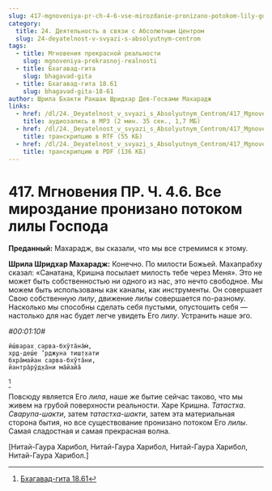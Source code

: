 ```yaml
---
slug: 417-mgnoveniya-pr-ch-4-6-vse-mirozdanie-pronizano-potokom-lily-gospoda
category:
  title: 24. Деятельность в связи с Абсолютным Центром
  slug: 24-deyatelnost-v-svyazi-s-absolyutnym-centrom
tags:
  - title: Мгновения прекрасной реальности
    slug: mgnoveniya-prekrasnoj-realnosti
  - title: Бхагавад-гита
    slug: bhagavad-gita
  - title: Бхагавад-гита 18.61
    slug: bhagavad-gita-18-61
author: Шрила Бхакти Ракшак Шридхар Дев-Госвами Махарадж
links:
  - href: /dl/24._Deyatelnost_v_svyazi_s_Absolyutnym_Centrom/417_MgnoveniyaPR_4.6_SridharMj_Vse_mirozdaniye_pronizano_potokom_lily_Gospoda.mp3
    title: аудиозапись в MP3 (2 мин. 35 сек., 1,7 МБ)
  - href: /dl/24._Deyatelnost_v_svyazi_s_Absolyutnym_Centrom/417_MgnoveniyaPR_4.6_SridharMj_Vse_mirozdaniye_pronizano_potokom_lily_Gospoda.rtf
    title: транскрипцию в RTF (55 КБ)
  - href: /dl/24._Deyatelnost_v_svyazi_s_Absolyutnym_Centrom/417_MgnoveniyaPR_4.6_SridharMj_Vse_mirozdaniye_pronizano_potokom_lily_Gospoda.pdf
    title: транскрипцию в PDF (136 КБ)
---
```


# 417. Мгновения ПР. Ч. 4.6. Все мироздание пронизано потоком лилы Господа

**Преданный:** Махарадж, вы сказали, что мы все стремимся к этому.

**Шрила Шридхар Махарадж:** Конечно. По милости Божьей. Махапрабху сказал: «Санатана, Кришна посылает милость тебе через Меня». Это не может быть собственностью ни одного из нас, это нечто свободное. Мы можем быть использованы как каналы, как инструменты. Он совершает Свою собственную *лилу*, движение *лилы* совершается по-разному. Насколько мы способны сделать себя пустыми, опустошить себя — настолько для нас будет легче увидеть Его *лилу*. Устранить наше эго.

*#00:01:10#*

    ӣш́варах̣ сарва-бхӯта̄на̄м̇,
    хр̣д-деш́е ’рджуна тиш̣т̣хати
    бхра̄майан сарва-бхӯта̄ни,
    йантра̄рӯд̣ха̄ни ма̄йайа̄
[^_ftn1]

Повсюду является Его *лила*, наше же бытие сейчас таково, что мы живем на грубой поверхности реальности. Харе Кришна. *Татастха*. *Сварупа-шакти*, затем *татастха-шакти*, затем эта материальная сторона бытия, но все существование пронизано потоком Его *лилы*. Самая сладостная и самая прекрасная волна.

[Нитай-Гаура Харибол, Нитай-Гаура Харибол, Нитай-Гаура Харибол, Нитай-Гаура Харибол.]



[^_ftn1]: [Бхагавад-гита 18.61](../notes/bhagavad-gita/bhagavad-gita-18-61.md)
